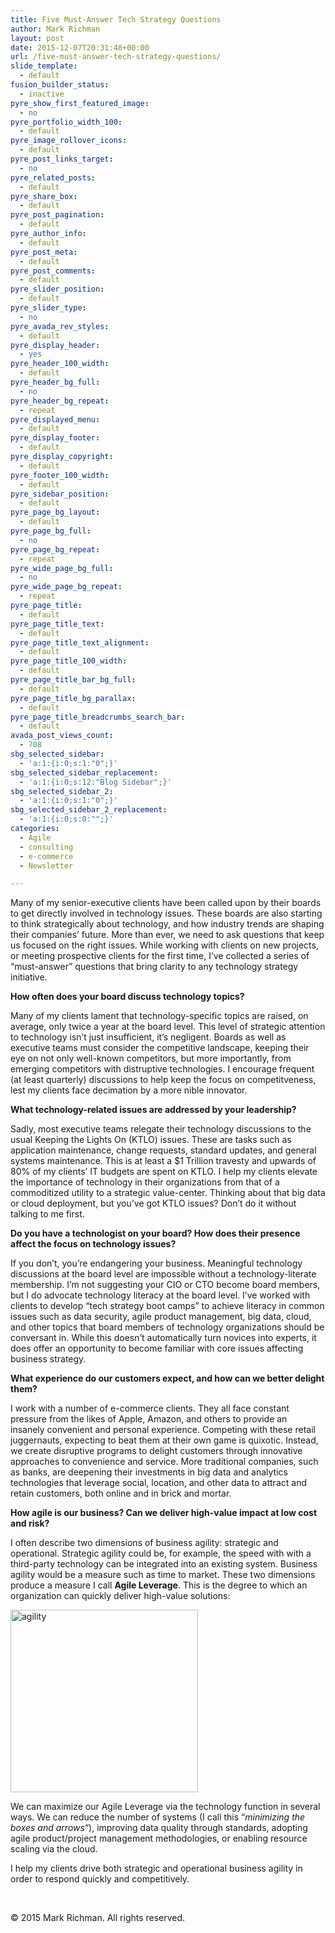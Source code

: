 ```yaml
---
title: Five Must-Answer Tech Strategy Questions
author: Mark Richman
layout: post
date: 2015-12-07T20:31:48+00:00
url: /five-must-answer-tech-strategy-questions/
slide_template:
  - default
fusion_builder_status:
  - inactive
pyre_show_first_featured_image:
  - no
pyre_portfolio_width_100:
  - default
pyre_image_rollover_icons:
  - default
pyre_post_links_target:
  - no
pyre_related_posts:
  - default
pyre_share_box:
  - default
pyre_post_pagination:
  - default
pyre_author_info:
  - default
pyre_post_meta:
  - default
pyre_post_comments:
  - default
pyre_slider_position:
  - default
pyre_slider_type:
  - no
pyre_avada_rev_styles:
  - default
pyre_display_header:
  - yes
pyre_header_100_width:
  - default
pyre_header_bg_full:
  - no
pyre_header_bg_repeat:
  - repeat
pyre_displayed_menu:
  - default
pyre_display_footer:
  - default
pyre_display_copyright:
  - default
pyre_footer_100_width:
  - default
pyre_sidebar_position:
  - default
pyre_page_bg_layout:
  - default
pyre_page_bg_full:
  - no
pyre_page_bg_repeat:
  - repeat
pyre_wide_page_bg_full:
  - no
pyre_wide_page_bg_repeat:
  - repeat
pyre_page_title:
  - default
pyre_page_title_text:
  - default
pyre_page_title_text_alignment:
  - default
pyre_page_title_100_width:
  - default
pyre_page_title_bar_bg_full:
  - default
pyre_page_title_bg_parallax:
  - default
pyre_page_title_breadcrumbs_search_bar:
  - default
avada_post_views_count:
  - 708
sbg_selected_sidebar:
  - 'a:1:{i:0;s:1:"0";}'
sbg_selected_sidebar_replacement:
  - 'a:1:{i:0;s:12:"Blog Sidebar";}'
sbg_selected_sidebar_2:
  - 'a:1:{i:0;s:1:"0";}'
sbg_selected_sidebar_2_replacement:
  - 'a:1:{i:0;s:0:"";}'
categories:
  - Agile
  - consulting
  - e-commerce
  - Newsletter

---
```

​Many of my senior-executive clients have been called upon by their boards to get directly involved in technology issues. These boards are also starting to think strategically about technology, and how industry trends are shaping their companies&#8217; future. More than ever, we need to ask questions that keep us focused on the right issues. While working with clients on new projects, or meeting prospective clients for the first time, I&#8217;ve collected a series of &#8220;must-answer&#8221; questions that bring clarity to any technology strategy initiative.

**How often does your board discuss technology topics?**

Many of my clients lament that technology-specific topics are raised, on average, only twice a year at the board level. This level of strategic attention to technology isn&#8217;t just insufficient, it&#8217;s negligent. Boards as well as executive teams must consider the competitive landscape, keeping their eye on not only well-known competitors, but more importantly, from emerging competitors with distruptive technologies. I encourage frequent (at least quarterly) discussions to help keep the focus on competitveness, lest my clients face decimation by a more nible innovator.

**What technology-related issues are addressed by your leadership?**

Sadly, most executive teams relegate their technology discussions to the usual Keeping the Lights On (KTLO) issues. These are tasks such as application maintenance, change requests, standard updates, and general systems maintenance. This is at least a $1 Trillion travesty and upwards of 80% of my clients&#8217; IT budgets are spent on KTLO. I help my clients elevate the importance of technology in their organizations from that of a commoditized utility to a strategic value-center. Thinking about that big data or cloud deployment, but you&#8217;ve got KTLO issues? Don&#8217;t do it without talking to me first.

**Do you have a technologist on your board? How does their presence affect the focus on technology issues?**

If you don&#8217;t, you&#8217;re endangering your business. Meaningful technology discussions at the board level are impossible without a technology-literate membership. I&#8217;m not suggesting your CIO or CTO become board members, but I do advocate technology literacy at the board level. I&#8217;ve worked with clients to develop &#8220;tech strategy boot camps&#8221; to achieve literacy in common issues such as data security, agile product management, big data, cloud, and other topics that board members of technology organizations should be conversant in. While this doesn&#8217;t automatically turn novices into experts, it does offer an opportunity to become familiar with core issues affecting business strategy.

**What experience do our customers expect, and how can we better delight them?**

I work with a number of e-commerce clients. They all face constant pressure from the likes of Apple, Amazon, and others to provide an insanely convenient and personal experience. Competing with these retail juggernauts, expecting to beat them at their own game is quixotic. Instead, we create disruptive programs to delight customers through innovative approaches to convenience and service. More traditional companies, such as banks, are deepening their investments in big data and analytics technologies that leverage social, location, and other data to attract and retain customers, both online and in brick and mortar.

**How agile is our business? Can we deliver high-value impact at low cost and risk?**

I often describe two dimensions of business agility: strategic and operational. Strategic agility could be, for example, the speed with with a third-party technology can be integrated into an existing system. Business agility would be a measure such as time to market. These two dimensions produce a measure I call **Agile Leverage**. This is the degree to which an organization can quickly deliver high-value solutions:

<img class="alignnone size-medium wp-image-873" src="http://www.markrichman.com/wp-content/uploads/2015/12/agility-300x292.png" alt="agility" width="300" height="292" srcset="http://www.markrichman.com/wp-content/uploads/2015/12/agility-52x50.png 52w, http://www.markrichman.com/wp-content/uploads/2015/12/agility-300x292.png 300w, http://www.markrichman.com/wp-content/uploads/2015/12/agility.png 333w" sizes="(max-width: 300px) 100vw, 300px" />

We can maximize our Agile Leverage via the technology function in several ways. We can reduce the number of systems (I call this &#8220;_minimizing the boxes and arrows_&#8220;), improving data quality through standards, adopting agile product/project management methodologies, or enabling resource scaling via the cloud.

I help my clients drive both strategic and operational business agility in order to respond quickly and competitively.

&nbsp;

© 2015 Mark Richman. All rights reserved.
